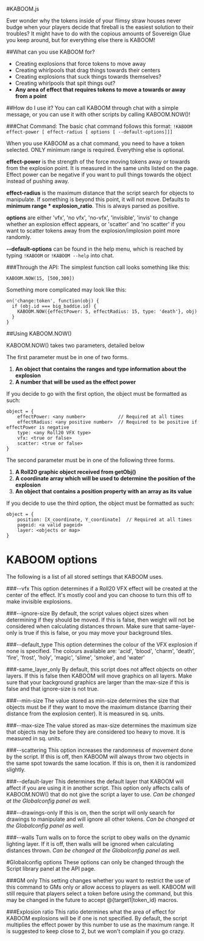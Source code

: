 #KABOOM.js

Ever wonder why the tokens inside of your flimsy straw houses never budge when your players decide that fireball is the easiest solution to their troubles? It might have to do with the copious amounts of Sovereign Glue you keep around, but for everything else there is KABOOM!

##What can you use KABOOM for?
* Creating explosions that force tokens to move away
* Creating whirlpools that drag things towards their centers
* Creating explosions that suck things towards themselves?
* Creating whirlpools that spit things out?
* **Any area of effect that requires tokens to move a towards or away from a point**

##How do I use it?
You can call KABOOM through chat with a simple message, or you can use it with other scripts by calling KABOOM.NOW()!

###Chat Command:
The basic chat command follows this format:
`!KABOOM effect-power [ effect-radius [ options [ --default-options]]]`


When you use KABOOM as a chat command, you need to have a token selected. ONLY minimum range is required.
Everything else is optional.

**effect-power** is the strength of the force moving tokens away or towards from the explosion point. It is measured
                in the same units listed on the page. Effect power can be negative if you want to pull things towards the
                object instead of pushing away.

**effect-radius** is the maximum distance that the script search for objects to manipulate. If something is
                beyond this point, it will not move. Defaults to **minimum range * explosion_ratio**. This
                is always parsed as positive.

**options** are either 'vfx', 'no vfx', 'no-vfx', 'invisible', 'invis' to change whether an explosion effect appears,
          or 'scatter' and 'no scatter' if you want to scatter tokens away from the explosion/implosion point more randomly.

**--default-options** can be found in the help menu, which is reached by typing `!KABOOM` or `!KABOOM --help` into chat.

###Through the API:
The simplest function call looks something like this:
```
KABOOM.NOW(15, [500,300])
```

Something more complicated may look like this:
```
on('change:token', function(obj) {
  if (obj.id === big_baddie.id) {
    KABOOM.NOW({effectPower: 5, effectRadius: 15, type: 'death'}, obj)
  }
}
```

##Using KABOOM.NOW()

KABOOM.NOW() takes two parameters, detailed below

The first parameter must be in one of two forms.

1. __An object that contains the ranges and type information about the explosion__
2. __A number that will be used as the effect power__

If you decide to go with the first option, the object must be formatted as such:
```
object = {
    effectPower: <any number>            // Required at all times
    effectRadius: <any positive number>  // Required to be positive if effectPower is negative
    type: <any Roll20 VFX type>
    vfx: <true or false>
    scatter: <true or false>
}
```

The second parameter must be in one of the following three forms.

1. __A Roll20 graphic object received from getObj()__
2. __A coordinate array which will be used to determine the position of the explosion__
3. __An object that contains a position property with an array as its value__

If you decide to use the third option, the object must be formatted as such:
```
object = {
    position: [X_coordinate, Y_coordinate]  // Required at all times
    pageid: <a valid pageid>
    layer: <objects or map>
}
```


# KABOOM options
The following is a list of all stored settings that KABOOM uses.

###--vfx
This option determines if a Roll20 VFX effect will be created at the center of the effect.
It's mostly cool and you can choose to turn this off to make invisible explosions.

###--ignore-size
By default, the script values object sizes when determining if they should be moved.
If this is false, then weight will not be considered when calculating distances thrown.
Make sure that same-layer-only is true if this is false, or you may move your background tiles.

###--default_type
This option determines the colour of the VFX explosion if none is specified. The colours available are:
'acid', 'blood', 'charm', 'death', 'fire', 'frost', 'holy', 'magic', 'slime', 'smoke', and 'water'

###-same_layer_only
By default, this script does not affect objects on other layers. If this is false
then KABOOM will move graphics on all layers. Make sure that your background graphics
are larger than the max-size if this is false and that ignore-size is not true.

###--min-size
The value stored as min-size determines the size that objects must be if they
want to move the maximum distance (barring their distance from the explosion center).
It is measured in sq. units.

###--max-size
The value stored as max-size determines the maximum size that objects may be
before they are considered too heavy to move. It is measured in sq. units.

###--scattering
This option increases the randomness of movement done by the script. If this is
off, then KABOOM will always throw two objects in the same spot towards the same
location. If this is on, then it is randomized slightly.

###--default-layer
This determines the default layer that KABOOM will affect if you are using it
in another script. This option only affects calls of KABOOM.NOW() that do not
give the script a layer to use.
_Can be changed at the Globalconfig panel as well._

###--drawings-only
If this is on, then the script will only search for drawings to manipulate and
will ignore all other tokens.
_Can be changed at the Globalconfig panel as well._

###--walls
Turn walls on to force the script to obey walls on the dynamic lighting layer.
If it is off, then walls will be ignored when calculating distances thrown.
_Can be changed at the Globalconfig panel as well._


#Globalconfig options
These options can only be changed through the Script library panel at the API page.

###GM only
This setting changes whether you want to restrict the use of this command to GMs only or allow
access to players as well. KABOOM will still require that players select a token before using the
command, but this may be changed in the future to accept @{target1|token_id} macros.

###Explosion ratio
This ratio determines what the area of effect for KABOOM explosions will be if one is
not specified. By default, the script multiplies the effect power by this number to
use as the maximum range. It is suggested to keep close to 2, but we won't complain
if you go crazy.
